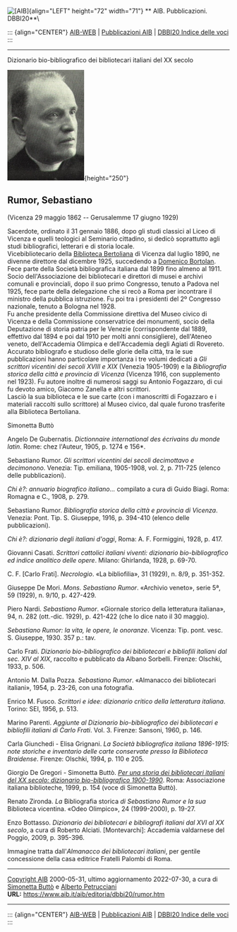 ![\[AIB\]](/aib/wi/aibv72.gif){align="LEFT" height="72" width="71"}
** AIB. Pubblicazioni. DBBI20**\

::: {align="CENTER"}
[AIB-WEB](/) \| [Pubblicazioni AIB](/pubblicazioni/) \| [DBBI20 Indice
delle voci](dbbi20.htm)
:::

------------------------------------------------------------------------

Dizionario bio-bibliografico dei bibliotecari italiani del XX secolo

![\[Ritratto\]](rumor.jpg){height="250"}

## Rumor, Sebastiano

(Vicenza 29 maggio 1862 -- Gerusalemme 17 giugno 1929)

Sacerdote, ordinato il 31 gennaio 1886, dopo gli studi classici al Liceo
di Vicenza e quelli teologici al Seminario cittadino, si dedicò
soprattutto agli studi bibliografici, letterari e di storia locale.\
Vicebibliotecario della [Biblioteca
Bertoliana](/aib/stor/teche/vi-civ.htm) di Vicenza dal luglio 1890, ne
divenne direttore dal dicembre 1925, succedendo a [Domenico
Bortolan](bortolan.htm).\
Fece parte della Società bibliografica italiana dal 1899 fino almeno al
1911. Socio dell\'Associazione dei bibliotecari e direttori di musei e
archivi comunali e provinciali, dopo il suo primo Congresso, tenuto a
Padova nel 1925, fece parte della delegazione che si recò a Roma per
incontrare il ministro della pubblica istruzione. Fu poi tra i
presidenti del 2º Congresso nazionale, tenuto a Bologna nel 1928.\
Fu anche presidente della Commissione direttiva del Museo civico di
Vicenza e della Commissione conservatrice dei monumenti, socio della
Deputazione di storia patria per le Venezie (corrispondente dal 1889,
effettivo dal 1894 e poi dal 1910 per molti anni consigliere),
dell\'Ateneo veneto, dell\'Accademia Olimpica e dell\'Accademia degli
Agiati di Rovereto.\
Accurato bibliografo e studioso delle glorie della città, tra le sue
pubblicazioni hanno particolare importanza i tre volumi dedicati a *Gli
scrittori vicentini dei secoli XVIII e XIX* (Venezia 1905-1909) e la
*Bibliografia storica della città e provincia di Vicenza* (Vicenza 1916,
con supplemento nel 1923). Fu autore inoltre di numerosi saggi su
Antonio Fogazzaro, di cui fu devoto amico, Giacomo Zanella e altri
scrittori.\
Lasciò la sua biblioteca e le sue carte (con i manoscritti di Fogazzaro
e i materiali raccolti sullo scrittore) al Museo civico, dal quale
furono trasferite alla Biblioteca Bertoliana.

Simonetta Buttò

Angelo De Gubernatis. *Dictionnaire international des écrivains du monde
latin*. Rome: chez l\'Auteur, 1905, p. 1274 e 156\*.

Sebastiano Rumor. *Gli scrittori vicentini dei secoli decimottavo e
decimonono*. Venezia: Tip. emiliana, 1905-1908, vol. 2, p. 711-725
(elenco delle pubblicazioni).

*Chi è?: annuario biografico italiano\...* compilato a cura di Guido
Biagi. Roma: Romagna e C., 1908, p. 279.

Sebastiano Rumor. *Bibliografia storica della città e provincia di
Vicenza*. Venezia: Pont. Tip. S. Giuseppe, 1916, p. 394-410 (elenco
delle pubblicazioni).

*Chi è?: dizionario degli italiani d\'oggi*, Roma: A. F. Formiggini,
1928, p. 417.

Giovanni Casati. *Scrittori cattolici italiani viventi: dizionario
bio-bibliografico ed indice analitico delle opere*. Milano: Ghirlanda,
1928, p. 69-70.

C. F. \[Carlo Frati\]. *Necrologio*. «La bibliofilia», 31 (1929), n.
8/9, p. 351-352.

Giuseppe De Mori. *Mons. Sebastiano Rumor*. «Archivio veneto», serie 5ª,
59 (1929), n. 9/10, p. 427-429.

Piero Nardi. *Sebastiano Rumor*. «Giornale storico della letteratura
italiana», 94, n. 282 (ott.-dic. 1929), p. 421-422 (che lo dice nato il
30 maggio).

*Sebastiano Rumor: la vita, le opere, le onoranze*. Vicenza: Tip. pont.
vesc. S. Giuseppe, 1930. 357 p.: tav.

Carlo Frati. *Dizionario bio-bibliografico dei bibliotecari e bibliofili
italiani dal sec. XIV al XIX*, raccolto e pubblicato da Albano Sorbelli.
Firenze: Olschki, 1933, p. 506.

Antonio M. Dalla Pozza. *Sebastiano Rumor*. «Almanacco dei bibliotecari
italiani», 1954, p. 23-26, con una fotografia.

Enrico M. Fusco. *Scrittori e idee: dizionario critico della letteratura
italiana*. Torino: SEI, 1956, p. 513.

Marino Parenti. *Aggiunte al Dizionario bio-bibliografico dei
bibliotecari e bibliofili italiani di Carlo Frati*. Vol. 3. Firenze:
Sansoni, 1960, p. 146.

Carla Giunchedi - Elisa Grignani. *La Società bibliografica italiana
1896-1915: note storiche e inventario delle carte conservate presso la
Biblioteca Braidense*. Firenze: Olschki, 1994, p. 110 e 205.

Giorgio De Gregori - Simonetta Buttò. [*Per una storia dei bibliotecari
italiani del XX secolo: dizionario bio-bibliografico
1900-1990*](/aib/editoria/pub065.htm). Roma: Associazione italiana
biblioteche, 1999, p. 154 (voce di Simonetta Buttò).

Renato Zironda. *La* Bibliografia storica *di Sebastiano Rumor e la sua*
Biblioteca vicentina. «Odeo Olimpico», 24 (1999-2000), p. 19-27.

Enzo Bottasso. *Dizionario dei bibliotecari e bibliografi italiani dal
XVI al XX secolo*, a cura di Roberto Alciati. \[Montevarchi\]: Accademia
valdarnese del Poggio, 2009, p. 395-396.

Immagine tratta dall\'*Almanacco dei bibliotecari italiani*, per gentile
concessione della casa editrice Fratelli Palombi di Roma.

------------------------------------------------------------------------

[Copyright AIB](/su-questo-sito/dichiarazione-di-copyright-aib-web/)
2000-05-31, ultimo aggiornamento 2022-07-30, a cura di [Simonetta
Buttò](/aib/redazione3.htm) e [Alberto
Petrucciani](/su-questo-sito/redazione-aib-web/)\
**URL:** https://www.aib.it/aib/editoria/dbbi20/rumor.htm

------------------------------------------------------------------------

::: {align="CENTER"}
[AIB-WEB](/) \| [Pubblicazioni AIB](/pubblicazioni/) \| [DBBI20 Indice
delle voci](dbbi20.htm)
:::
